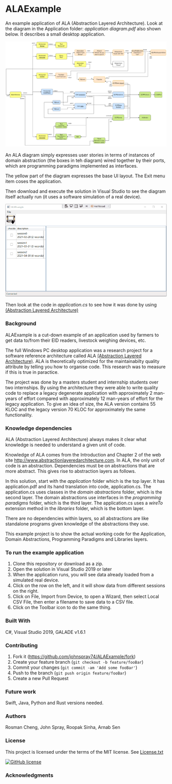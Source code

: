 # ALAExample

An example application of ALA (Abstraction Layered Architecture).
Look at the diagram in the Application folder: *application diagram.pdf* also shown below. It describes a small desktop application.

![Application diagram](Application/Application-diagram.png)

An ALA diagram simply expresses user stories in terms of instances of domain abstraction (the boxes in teh diagram) wired together by their ports, which are programming paradigms implemented as interfaces.

The yellow part of the diagram expresses the base UI layout. The Exit menu item coses the application.



Then download and execute the solution in Visual Studio to see the diagram itself actually run (it uses a software simulation of a real device).

![Application screenshot](Application/Application-demo.gif)

<!---
![Application screenshot](Application/Application-screenshot.png)
-->

Then look at the code in *application.cs* to see how it was done by using [(Abstraction Layered Architecture)](http://www.abstractionlayeredarchitecture.com)


### Background

ALAExample is a cut-down example of an application used by farmers to get data to/from their EID readers, livestock weighing devices, etc.

The full Windows PC desktop application was a research project for a software reference architecture called ALA [(Abstraction Layered Architecture)](http://www.abstractionlayeredarchitecture.com). ALA is theoretically optimized for the maintainabilty quality attribute by telling you how to organise code. This research was to measure if this is true in paractice.

The project was done by a masters student and internship students over two internships. By using the architecture they were able to write quality code to replace a legacy degenerate application with approximately 2 man-years of effort compared with approximately 12 man-years of effort for the legacy application. To give an idea of size, the ALA version contains 55 KLOC and the legacy version 70 KLOC for approximately the same functionality.



<!---
[(Abstraction Layered Architecture)](http://www.abstractionlayeredarchitecture.com)
-->

### Knowledge dependencies

ALA (Abstraction Layered Architecture) always makes it clear what knowledge is needed to understand a given unit of code.

Knowledge of ALA comes from the Introduction and Chapter 2 of the web site <http://www.abstractionlayeredarchitecture.com>.
In ALA, the only unit of code is an abstraction. Dependencies must be on abstractions that are more abstract. This gives rise to abstraction layers as follows.

In this solution, start with the *application* folder which is the top layer. It has application.pdf and its hand translation into code, application.cs.
The application.cs uses classes in the *domain abstractions* folder, which is the second layer.
The domain abstractions use interfaces in the *programming paradigms* folder, which is the third layer.
The application.cs uses a *wireTo* extension method in the *libraries* folder, which is the bottom layer.

There are no dependencies within layers, so all abstractions are like standalone programs given knowledge of the abstractions they use.

This example project is to show the actual working code for the Application, Domain Abstractions, Programming Paradigms and Libraries layers.


### To run the example application

1. Clone this repository or download as a zip.
2. Open the solution in Visual Studio 2019 or later
3. When the application runs, you will see data already loaded from a simulated real device.
4. Click on the row on the left, and it will show data from different sessions on the right.
5. Click on File, Import from Device, to open a Wizard, then select Local CSV File, then enter a filename to save data to a CSV file.
6. Click on the Toolbar icon to do the same thing.


### Built With

C#, Visual Studio 2019, GALADE v1.6.1

### Contributing

1. Fork it (<https://github.com/johnspray74/ALAExample/fork>)
2. Create your feature branch (`git checkout -b feature/fooBar`)
3. Commit your changes (`git commit -am 'Add some fooBar'`)
4. Push to the branch (`git push origin feature/fooBar`)
5. Create a new Pull Request


### Future work

Swift, Java, Python and Rust versions needed.

### Authors

Rosman Cheng, John Spray, Roopak Sinha, Arnab Sen


### License

This project is licensed under the terms of the MIT license. See [License.txt](License.txt)

[![GitHub license](https://img.shields.io/github/license/johnspray74/ALAExample)](https://github.com/johnspray74/ALAExample/blob/master/License.txt)

### Acknowledgments


